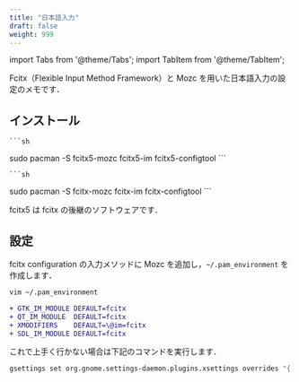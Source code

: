 ```yaml
---
title: "日本語入力"
draft: false
weight: 999
---
```


import Tabs from '@theme/Tabs';
import TabItem from '@theme/TabItem';

Fcitx（Flexible Input Method Framework）と Mozc を用いた日本語入力の設定のメモです．

## インストール

<Tabs groupId="fcitx" queryString>
  <TabItem value="fcitx5" label="fcitx5">

    ```sh
sudo pacman -S fcitx5-mozc fcitx5-im fcitx5-configtool
    ```

  </TabItem>
  <TabItem value="fcitx" label="fcitx">

    ```sh
sudo pacman -S fcitx-mozc fcitx-im fcitx-configtool
    ```

  </TabItem>
</Tabs>

fcitx5 は fcitx の後継のソフトウェアです．

## 設定

fcitx configuration の入力メソッドに Mozc を追加し，`~/.pam_environment` を作成します．

```sh
vim ~/.pam_environment
```

```diff
+ GTK_IM_MODULE DEFAULT=fcitx
+ QT_IM_MODULE  DEFAULT=fcitx
+ XMODIFIERS    DEFAULT=\@im=fcitx
+ SDL_IM_MODULE DEFAULT=fcitx
```

これで上手く行かない場合は下記のコマンドを実行します．

```sh
gsettings set org.gnome.settings-daemon.plugins.xsettings overrides "{'Gtk/IMModule':<'fcitx'>}"
```
